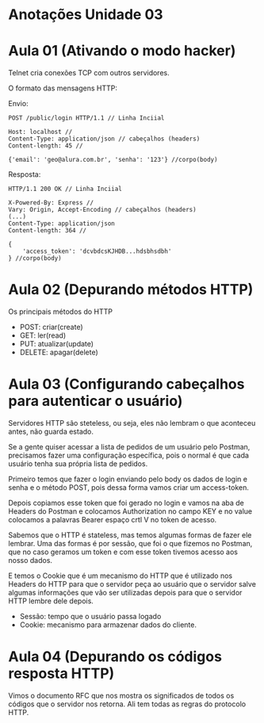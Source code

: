 # Anotações Unidade 03

# Aula 01 (Ativando o modo hacker)

Telnet cria conexões TCP com outros servidores.

O formato das mensagens HTTP:

Envio:

    POST /public/login HTTP/1.1 // Linha Inciial

    Host: localhost //
    Content-Type: application/json // cabeçalhos (headers)
    Content-length: 45 //

    {'email': 'geo@alura.com.br', 'senha': '123'} //corpo(body)

Resposta:

    HTTP/1.1 200 OK // Linha Inciial

    X-Powered-By: Express //
    Vary: Origin, Accept-Encoding // cabeçalhos (headers)
    (...)
    Content-Type: application/json
    Content-length: 364 //

    {
        'access_token': 'dcvbdcsKJHDB...hdsbhsdbh'     
    } //corpo(body)

# Aula 02 (Depurando métodos HTTP)

Os principais métodos do HTTP

- POST: criar(create)
- GET: ler(read)
- PUT: atualizar(update)
- DELETE: apagar(delete)

# Aula 03 (Configurando cabeçalhos para autenticar o usuário)

Servidores HTTP são steteless, ou seja, eles não lembram o que aconteceu antes, não guarda estado.

Se a gente quiser acessar a lista de pedidos de um usuário pelo Postman, precisamos fazer uma configuração específica, pois o normal é que cada usuário tenha sua própria lista de pedidos.

Primeiro temos que fazer o login enviando pelo body os dados de login e senha e o método POST, pois dessa forma vamos criar um access-token.

Depois copiamos esse token que foi gerado no login e vamos na aba de Headers do Postman e colocamos Authorization no campo KEY  e no value colocamos a palavras Bearer espaço crtl V no token de acesso.

Sabemos que o HTTP é stateless, mas temos algumas formas de fazer ele lembrar. Uma das formas é por sessão, que foi o que fizemos no Postman, que no caso geramos um token e com esse token tivemos acesso aos nosso dados.

E temos o Cookie que é um mecanismo do HTTP que é utilizado nos Headers do HTTP para que o servidor peça ao usuário que o servidor salve algumas informações que vão ser utilizadas depois para que o servidor HTTP lembre dele depois.

- Sessão: tempo que o usuário passa logado
- Cookie: mecanismo para armazenar dados do cliente.

# Aula 04 (Depurando os códigos resposta HTTP)

Vimos o documento RFC que nos mostra os significados de todos os códigos que o servidor nos retorna. Ali tem todas as regras do protocolo HTTP.



